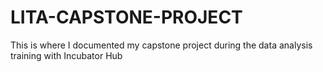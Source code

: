 # LITA-CAPSTONE-PROJECT
This is where I documented my capstone project during the data analysis training with Incubator Hub
